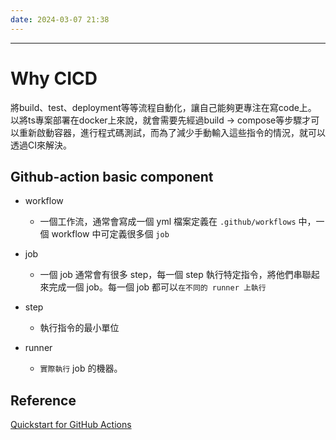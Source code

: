 ```yaml
---
date: 2024-03-07 21:38
---
```

---

# Why CICD

將build、test、deployment等等流程自動化，讓自己能夠更專注在寫code上。
以將ts專案部署在docker上來說，就會需要先經過build -> compose等步驟才可以重新啟動容器，進行程式碼測試，而為了減少手動輸入這些指令的情況，就可以透過CI來解決。

## Github-action basic component

- workflow 
	- 一個工作流，通常會寫成一個 yml 檔案定義在 `.github/workflows` 中，一個 workflow 中可定義很多個 `job`

- job
	- 一個 job 通常會有很多 step，每一個 step 執行特定指令，將他們串聯起來完成一個 job。每一個 job 都可以`在不同的 runner 上執行`

- step
	- 執行指令的最小單位

- runner
	- `實際執行` job 的機器。


## Reference

[Quickstart for GitHub Actions](https://docs.github.com/en/actions/writing-workflows/quickstart)